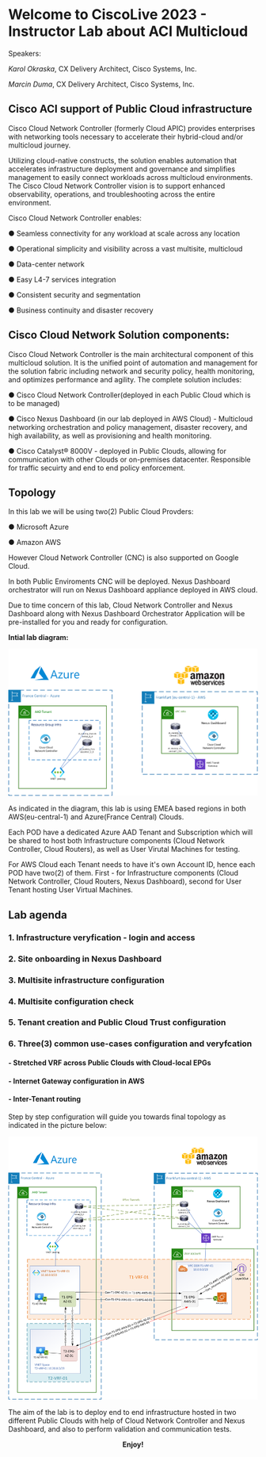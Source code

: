 # Welcome to CiscoLive 2023 - Instructor Lab about ACI Multicloud

Speakers:

*Karol Okraska*, CX Delivery Architect, Cisco Systems, Inc.

*Marcin Duma*, CX Delivery Architect, Cisco Systems, Inc.

## Cisco ACI support of Public Cloud infrastructure
Cisco Cloud Network Controller (formerly Cloud APIC) provides enterprises with networking tools necessary to accelerate their hybrid-cloud and/or multicloud journey.

Utilizing cloud-native constructs, the solution enables automation that accelerates infrastructure deployment and governance and simplifies management to easily connect workloads across multicloud environments. The Cisco Cloud Network Controller vision is to support enhanced observability, operations, and troubleshooting across the entire environment.

Cisco Cloud Network Controller enables:

●      Seamless connectivity for any workload at scale across any location

●      Operational simplicity and visibility across a vast multisite, multicloud

●      Data-center network

●      Easy L4-7 services integration

●      Consistent security and segmentation

●      Business continuity and disaster recovery

## Cisco Cloud Network Solution components: 

Cisco Cloud Network Controller is the main architectural component of this multicloud solution. It is the unified point of automation and management for the solution fabric including network and security policy, health monitoring, and optimizes performance and agility. The complete solution includes:

●      Cisco Cloud Network Controller(deployed in each Public Cloud which is to be managed) 

●      Cisco Nexus Dashboard (in our lab deployed in AWS Cloud) - Multicloud networking orchestration and policy management, disaster recovery, and high availability, as well as provisioning and health monitoring.

●      Cisco Catalyst® 8000V - deployed in Public Clouds, allowing for communication with other Clouds or on-premises datacenter. Responsible for traffic secuirty and end to end policy enforcement. 

## Topology

In this lab we will be using two(2) Public Cloud Provders: 

●      Microsoft Azure

●      Amazon AWS 

However Cloud Network Controller (CNC) is also supported on Google Cloud. 

In both Public Enviroments CNC will be deployed. Nexus Dashboard orchestrator will run on Nexus Dashboard appliance deployed in AWS cloud. 

Due to time concern of this lab, Cloud Network Controller and Nexus Dashboard along with Nexus Dashboard Orchestrator Application will be pre-installed for you and ready for configuration. 

**Intial lab diagram:**

<img src="https://raw.githubusercontent.com/marcinduma/LTRCLD-2557/master/images/image1a.png" width = 800>

As indicated in the diagram, this lab is using EMEA based regions in both AWS(eu-central-1) and Azure(France Central) Clouds. 

Each POD have a dedicated Azure AAD Tenant and Subscription which will be shared to host both Infrastructure components (Cloud Network Controller, Cloud Routers), as well as User Virutal Machines for testing. 

For AWS Cloud each Tenant needs to have it's own Account ID, hence each POD have two(2) of them. First - for Infrastructure components (Cloud Network Controller, Cloud Routers, Nexus Dashboard), second for User Tenant hosting User Virtual Machines. 

## **Lab agenda**

### 1. Infrastructure veryfication - login and access 
### 2. Site onboarding in Nexus Dashboard   
### 3. Multisite infrastructure configuration
### 4. Multisite configuration check 
### 5. Tenant creation and Public Cloud Trust configuration 
### 6. Three(3) common use-cases configuration and veryfcation
####  - Stretched VRF across Public Clouds with Cloud-local EPGs 
####  - Internet Gateway configuration in AWS 
####  - Inter-Tenant routing 

Step by step configuration will guide you towards final topology as indicated in the picture below: 

<img src="https://raw.githubusercontent.com/marcinduma/LTRCLD-2557/master/images/image2.png" width = 800>

The aim of the lab is to deploy end to end infrastructure hosted in two different Public Clouds with help of Cloud Network Controller and Nexus Dashboard, and also to perform validation and communication tests. 

**<p style="text-align: center;">Enjoy!</p>**